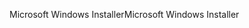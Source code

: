 <span data-ttu-id="2dc0f-101">Microsoft Windows Installer</span><span class="sxs-lookup"><span data-stu-id="2dc0f-101">Microsoft Windows Installer</span></span>